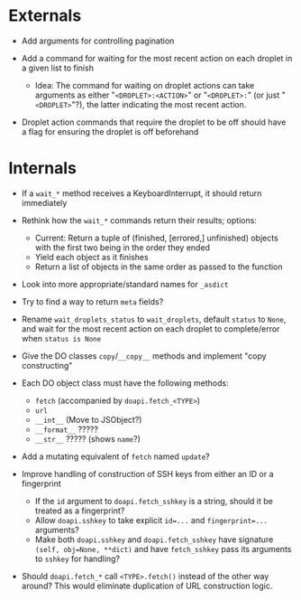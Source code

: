 # Externals

- Add arguments for controlling pagination

- Add a command for waiting for the most recent action on each droplet in a
  given list to finish
    - Idea: The command for waiting on droplet actions can take arguments as
      either "`<DROPLET>:<ACTION>`" or "`<DROPLET>:`" (or just "`<DROPLET>`"?),
      the latter indicating the most recent action.

- Droplet action commands that require the droplet to be off should have a flag
  for ensuring the droplet is off beforehand

# Internals

- If a `wait_*` method receives a KeyboardInterrupt, it should return
  immediately

- Rethink how the `wait_*` commands return their results; options:
    - Current: Return a tuple of (finished, [errored,] unfinished) objects with
      the first two being in the order they ended
    - Yield each object as it finishes
    - Return a list of objects in the same order as passed to the function

- Look into more appropriate/standard names for `_asdict`

- Try to find a way to return `meta` fields?

- Rename `wait_droplets_status` to `wait_droplets`, default `status` to `None`,
  and wait for the most recent action on each droplet to complete/error when
  `status is None`

- Give the DO classes `copy`/`__copy__` methods and implement "copy
  constructing"

- Each DO object class must have the following methods:
    - `fetch` (accompanied by `doapi.fetch_<TYPE>`)
    - `url`
    - `__int__` (Move to JSObject?)
    - `__format__` ?????
    - `__str__` ????? (shows `name`?)

- Add a mutating equivalent of `fetch` named `update`?

- Improve handling of construction of SSH keys from either an ID or a
  fingerprint
    - If the `id` argument to `doapi.fetch_sshkey` is a string, should it be
      treated as a fingerprint?
    - Allow `doapi.sshkey` to take explicit `id=...` and `fingerprint=...`
      arguments?
    - Make both `doapi.sshkey` and `doapi.fetch_sshkey` have signature `(self,
      obj=None, **dict)` and have `fetch_sshkey` pass its arguments to `sshkey`
      for handling?

- Should `doapi.fetch_*` call `<TYPE>.fetch()` instead of the other way around?
  This would eliminate duplication of URL construction logic.
